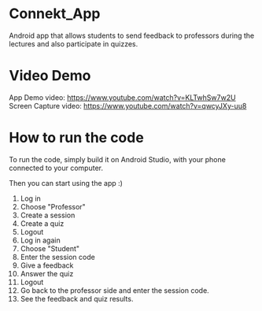 # Connekt_App
Android app that allows students to send feedback to professors during the lectures and also participate in quizzes.

# Video Demo

App Demo video: https://www.youtube.com/watch?v=KLTwhSw7w2U
Screen Capture video: https://www.youtube.com/watch?v=qwcyJXy-uu8

# How to run the code
To run the code, simply build it on Android Studio, with your phone connected to your computer.

Then you can start using the app :)

1. Log in
2. Choose "Professor"
3. Create a session
4. Create a quiz
5. Logout
6. Log in again
7. Choose "Student"
8. Enter the session code
9. Give a feedback 
10. Answer the quiz
11. Logout
12. Go back to the professor side and enter the session code.
13. See the feedback and quiz results.
